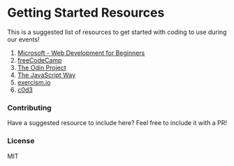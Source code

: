 
# Getting Started Resources

This is a suggested list of resources to get started with coding to use during our events!

1. [Microsoft - Web Development for Beginners](https://microsoft.github.io/Web-Dev-For-Beginners/#/)
2. [freeCodeCamp](https://www.freecodecamp.org/)
3. [The Odin Project](https://www.theodinproject.com/)
4. [The JavaScript Way](https://github.com/thejsway/thejsway)
5. [exercism.io](https://exercism.org/)
6. [c0d3](https://www.c0d3.com/curriculum)

### Contributing

Have a suggested resource to include here? Feel free to include it with a PR!

### License

MIT